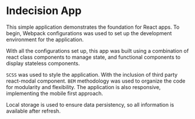 # Indecision App

This simple application demonstrates the foundation for React apps. To begin, Webpack configurations was used to set up the development environment for the application.

With all the configurations set up, this app was built using a combination of react class components to manage state, and functional components to display stateless components.

`SCSS` was used to style the application. With the inclusion of third party react-modal component. `BEM` methodology was used to organize the code for modularity and flexibility. The application is also responsive, implementing the mobile first approach.

Local storage is used to ensure data persistency, so all information is available after refresh.
